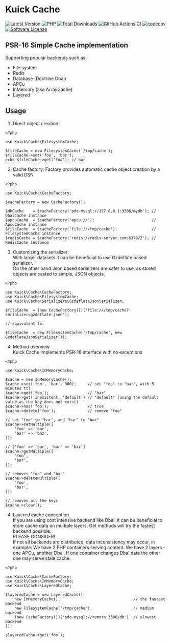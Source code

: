# Kuick Cache
[![Latest Version](https://img.shields.io/github/release/milejko/kuick-cache.svg?cacheSeconds=3600)](https://github.com/milejko/kuick-cache/releases)
[![PHP](https://img.shields.io/badge/PHP-8.2%20|%208.3%20|%208.4-blue?logo=php&cacheSeconds=3600)](https://www.php.net)
[![Total Downloads](https://img.shields.io/packagist/dt/kuick/cache.svg?cacheSeconds=3600)](https://packagist.org/packages/kuick/cache)
[![GitHub Actions CI](https://github.com/milejko/kuick-cache/actions/workflows/ci.yml/badge.svg)](https://github.com/milejko/kuick-cache/actions/workflows/ci.yml)
[![codecov](https://codecov.io/gh/milejko/kuick-cache/graph/badge.svg?token=80QEBDHGPH)](https://codecov.io/gh/milejko/kuick-cache)
[![Software License](https://img.shields.io/badge/license-MIT-brightgreen.svg?cacheSeconds=14400)](LICENSE)

## PSR-16 Simple Cache implementation
Supporting popular backends such as:
- File system
- Redis
- Database (Doctrine Dbal)
- APCu
- InMemory (aka ArrayCache)
- Layered

## Usage
1. Direct object creation:
```
<?php

use Kuick\Cache\FilesystemCache;

$fileCache = new FilesystemCache('/tmp/cache');
$fileCache->set('foo', 'bar');
echo $fileCache->get('foo'); // bar
```
2. Cache factory:
Factory provides automatic cache object creation by a valid DSN
```
<?php

use Kuick\Cache\CacheFactory;

$cacheFactory = new CacheFactory();

$dbCache    = $cacheFactory('pdo-mysql://127.0.0.1:3306/mydb'); // DbalCache instance
$apcuCache  = $cacheFactory('apcu://');                         // ApcuCache instance
$fileCache  = $cacheFactory('file:///tmp/cache');               // FilesystemCache instance
$redisCache = $cacheFactory('redis://redis-server.com:6379/2'); // RedisCache instance
```
3. Customizing the serializer:<br>
With larger datasets it can be beneficial to use Gzdeflate based serializer.<br>
On the other hand Json based serializers are safer to use, as stored objects are casted to simple, JSON objects.
```
<?php

use Kuick\Cache\CacheFactory;
use Kuick\Cache\FilesystemCache;
use Kuick\Cache\Serializers\GzdeflateJsonSerializer;

$fileCache  = (new CacheFactory())('file:///tmp/cache?serializer=gzdeflate-json');

// equivalent to:

$fileCache  = new FilesystemCache('/tmp/cache', new GzdeflateJsonSerializer());
```

4. Method overview<br>
Kuick Cache implements PSR-16 interface with no exceptions
```
<?php

use Kuick\Cache\InMemoryCache;

$cache = new InMemoryCache();
$cache->set('foo', 'bar', 300);     // set "foo" to "bar", with 5 minutes ttl
$cache->get('foo');                 // "bar"
$cache->get('inexistent, 'default') // "default" (using the default value as the key does not exist)
$cache->has('foo');                 // true
$cache->delete('foo');              // remove "foo"

// set "foo" to "bar", and "bar" to "baz"
$cache->setMultiple([
    'foo' => 'bar',
    'bar' => 'baz',
]);

// ['foo' => 'bar', 'bar' => 'baz']
$cache->getMultiple([
    'foo',
    'bar',
]);

// removes "foo" and "bar"
$cache->deleteMultiple([
    'foo',
    'bar',
]);

// removes all the keys
$cache->clear();
```
4. Layered cache conception<br>
If you are using cost intensive backend like Dbal, it can be beneficial to store cache data
on multiple layers. Get methods will try the fastest backend possible.<br>
PLEASE CONSIDER!<br>
If not all backends are distributed, data inconsistency may occur, in example:
We have 2 PHP containers serving content. We have 2 layers - one APCu, another Dbal.
If one container changes Dbal data the other one may serve stale cache.
```
<?php

use Kuick\Cache\CacheFactory;
use Kuick\Cache\InMemoryCache;
use Kuick\Cache\LayeredCache;

$layeredCache = new LayeredCache([
    new InMemoryCache(),                                // the fastest backend
    new FilesystemCache('/tmp/cache'),                  // medium backend
    (new CacheFactory())('pdo-mysql://remote:3306/db')  // slowest backend
]);

$layeredCache->get('foo');
```